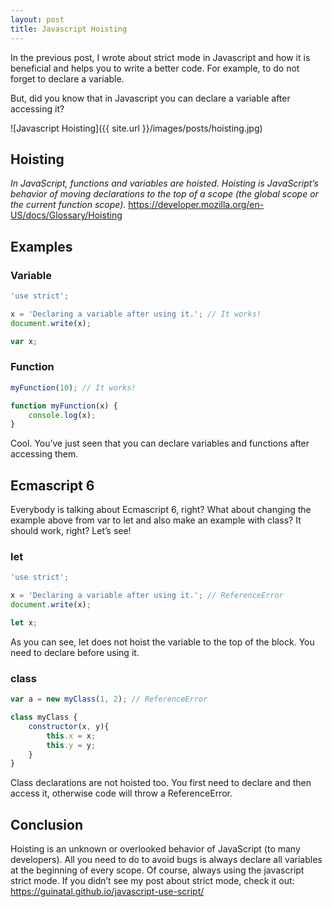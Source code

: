 ```yaml
---
layout: post
title: Javascript Hoisting
---
```


In the previous post, I wrote about strict mode in Javascript and how it is beneficial and helps you to write a better code. For example, to do not forget to declare a variable.

But, did you know that in Javascript you can declare a variable after accessing it?

![Javascript Hoisting]({{ site.url }}/images/posts/hoisting.jpg)

## Hoisting

*In JavaScript, functions and variables are hoisted. Hoisting is JavaScript’s behavior of moving declarations to the top of a scope (the global scope or the current function scope).* https://developer.mozilla.org/en-US/docs/Glossary/Hoisting

## Examples

### Variable

```javascript
'use strict';

x = 'Declaring a variable after using it.'; // It works!
document.write(x);

var x;
```

### Function

```javascript
myFunction(10); // It works!

function myFunction(x) {
    console.log(x);
}
```

Cool. You’ve just seen that you can declare variables and functions after accessing them.

## Ecmascript 6

Everybody is talking about Ecmascript 6, right? What about changing the example above from var to let and also make an example with class? It should work, right? Let’s see!

### let

```javascript
'use strict';

x = 'Declaring a variable after using it.'; // ReferenceError
document.write(x);

let x;
```

As you can see, let does not hoist the variable to the top of the block. You need to declare before using it.

### class

```javascript
var a = new myClass(1, 2); // ReferenceError

class myClass {
    constructor(x, y){
        this.x = x;
        this.y = y;
    }
}
```

Class declarations are not hoisted too. You first need to declare and then access it, otherwise code will throw a ReferenceError.

## Conclusion

Hoisting is an unknown or overlooked behavior of JavaScript (to many developers). All you need to do to avoid bugs is always declare all variables at the beginning of every scope. Of course, always using the javascript strict mode. If you didn’t see my post about strict mode, check it out: https://guinatal.github.io/javascript-use-script/